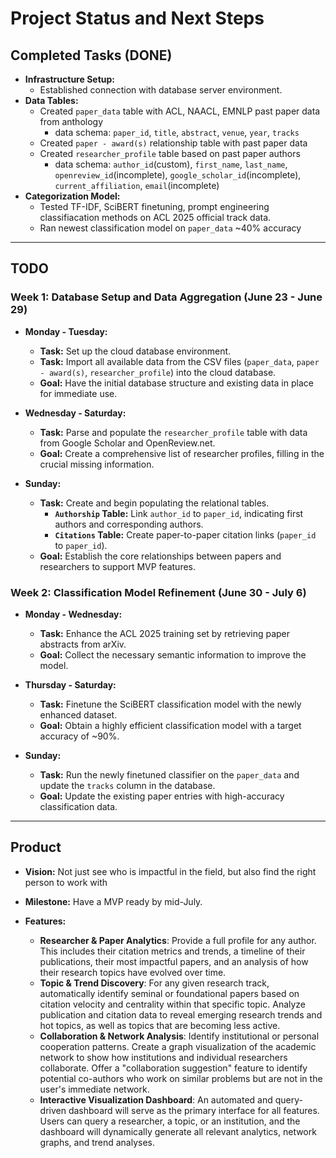 # Project Status and Next Steps

## Completed Tasks (DONE)

* **Infrastructure Setup:**
    * Established connection with database server environment.
* **Data Tables:**
    * Created `paper_data` table with ACL, NAACL, EMNLP past paper data from anthology
        - data schema: `paper_id`, `title`, `abstract`, `venue`, `year`, `tracks`
    * Created `paper - award(s)` relationship table with past paper data
    * Created `researcher_profile` table based on past paper authors
        - data schema: `author_id`(custom), `first_name`, `last_name`, `openreview_id`(incomplete), `google_scholar_id`(incomplete), `current_affiliation`, `email`(incomplete)
* **Categorization Model:**
    * Tested TF-IDF, SciBERT finetuning, prompt engineering classifiacation methods on ACL 2025 official track data.
    * Ran newest classification model on `paper_data` ~40% accuracy

---

## TODO

### **Week 1: Database Setup and Data Aggregation (June 23 - June 29)**

* **Monday - Tuesday:**
    * **Task:** Set up the cloud database environment.
    * **Task:** Import all available data from the CSV files (`paper_data`, `paper - award(s)`, `researcher_profile`) into the cloud database.
    * **Goal:** Have the initial database structure and existing data in place for immediate use.

* **Wednesday - Saturday:**
    * **Task:** Parse and populate the `researcher_profile` table with data from Google Scholar and OpenReview.net.
    * **Goal:** Create a comprehensive list of researcher profiles, filling in the crucial missing information.

* **Sunday:**
    * **Task:** Create and begin populating the relational tables.
        * **`Authorship` Table:** Link `author_id` to `paper_id`, indicating first authors and corresponding authors.
        * **`Citations` Table:** Create paper-to-paper citation links (`paper_id` to `paper_id`).
    * **Goal:** Establish the core relationships between papers and researchers to support MVP features.

### **Week 2: Classification Model Refinement (June 30 - July 6)**

* **Monday - Wednesday:**
    * **Task:** Enhance the ACL 2025 training set by retrieving paper abstracts from arXiv.
    * **Goal:** Collect the necessary semantic information to improve the model.

* **Thursday - Saturday:**
    * **Task:** Finetune the SciBERT classification model with the newly enhanced dataset.
    * **Goal:** Obtain a highly efficient classification model with a target accuracy of ~90%.

* **Sunday:**
    * **Task:** Run the newly finetuned classifier on the `paper_data` and update the `tracks` column in the database.
    * **Goal:** Update the existing paper entries with high-accuracy classification data.

---

## Product

* **Vision:** Not just see who is impactful in the field, but also find the right person to work with

* **Milestone:** Have a MVP ready by mid-July.

* **Features:**
    * **Researcher & Paper Analytics**: Provide a full profile for any author. This includes their citation metrics and trends, a timeline of their publications, their most impactful papers, and an analysis of how their research topics have evolved over time.
    * **Topic & Trend Discovery**: For any given research track, automatically identify seminal or foundational papers based on citation velocity and centrality within that specific topic. Analyze publication and citation data to reveal emerging research trends and hot topics, as well as topics that are becoming less active.
    * **Collaboration & Network Analysis**: Identify institutional or personal cooperation patterns. Create a graph visualization of the academic network to show how institutions and individual researchers collaborate. Offer a "collaboration suggestion" feature to identify potential co-authors who work on similar problems but are not in the user's immediate network.
    * **Interactive Visualization Dashboard**: An automated and query-driven dashboard will serve as the primary interface for all features. Users can query a researcher, a topic, or an institution, and the dashboard will dynamically generate all relevant analytics, network graphs, and trend analyses.